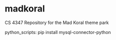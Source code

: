 # madkoral
CS 4347 Repository for the Mad Koral theme park

python_scripts:
    pip install mysql-connector-python
